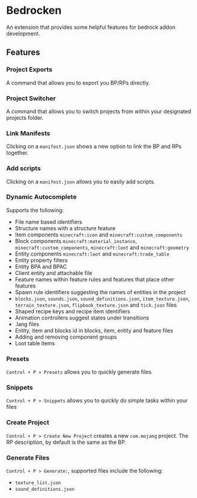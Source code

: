 # Bedrocken

An extension that provides some helpful features for bedrock addon development.

## Features

### Project Exports

A command that allows you to export you BP/RPs directly.

### Project Switcher

A command that allows you to switch projects from within your designated projects folder.

### Link Manifests

Clicking on a `manifest.json` shows a new option to link the BP and RPs together.

### Add scripts

Clicking on a `manifest.json` allows you to easily add scripts.

### Dynamic Autocomplete

Supports the following:

- File name based identifiers
- Structure names with a structure feature
- Item components `minecraft:icon` and `minecraft:custom_components`
- Block components `minecraft:material_instance`, `minecraft:custom_components`, `minecraft:loot` and `minecraft:geometry`
- Entity components `minecraft:loot` and `minecraft:trade_table`
- Entity property filters
- Entity BPA and BPAC
- Client entity and attachable file
- Feature names within feature rules and features that place other features
- Spawn rule identifiers suggesting the names of entities in the project
- `blocks.json`, `sounds.json`, `sound_definitions.json`, `item_texture.json`, `terrain_texture.json`, `flipbook_texture.json` and `tick.json` files
- Shaped recipe keys and recipe item identifiers
- Animation controllers suggest states under transitions
- .lang files
- Entity, item and blocks id in blocks, item, entity and feature files
- Adding and removing component groups
- Loot table items

### Presets

`Control + P > Presets` allows you to quickly generate files

### Snippets

`Control + P > Snippets` allows you to quickly do simple tasks within your files

### Create Project

`Control + P > Create New Project` creates a new `com.mojang` project. The RP description, by default is the same as the BP.

### Generate Files

`Control + P > Generate:`, supported files include the following:

- `texture_list.json`
- `sound_definitions.json`
